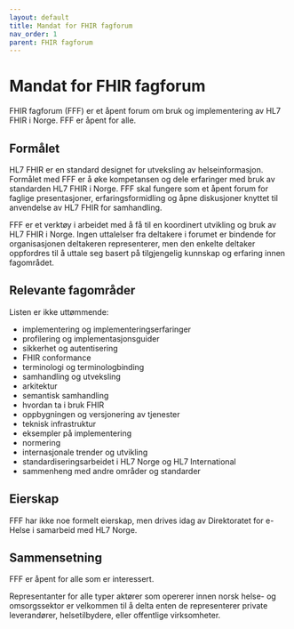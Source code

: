 ```yaml
---
layout: default
title: Mandat for FHIR fagforum
nav_order: 1
parent: FHIR fagforum
---
```


# Mandat for FHIR fagforum

FHIR fagforum (FFF) er et åpent forum om bruk og implementering av HL7 FHIR i Norge. FFF er åpent for alle.

## Formålet

HL7 FHIR er en standard designet for utveksling av helseinformasjon.
Formålet med FFF er å øke kompetansen og dele erfaringer med bruk av standarden HL7 FHIR i Norge.
FFF skal fungere som et åpent forum for faglige presentasjoner, erfaringsformidling og åpne diskusjoner knyttet til anvendelse av HL7 FHIR for samhandling.

FFF er et verktøy i arbeidet med å få til en koordinert utvikling og bruk av HL7 FHIR i Norge.
Ingen uttalelser fra deltakere i forumet er bindende for organisasjonen deltakeren representerer, men den enkelte deltaker oppfordres til å uttale seg basert på tilgjengelig kunnskap og erfaring innen fagområdet.

## Relevante fagområder

Listen er ikke uttømmende:
- implementering og implementeringserfaringer
- profilering og implementasjonsguider
- sikkerhet og autentisering
- FHIR conformance
- terminologi og terminologbinding
- samhandling og utveksling
- arkitektur
- semantisk samhandling
- hvordan ta i bruk FHIR
- oppbygningen og versjonering av tjenester
- teknisk infrastruktur
- eksempler på implementering
- normering
- internasjonale trender og utvikling
- standardiseringsarbeidet i HL7 Norge og HL7 International
- sammenheng med andre områder og standarder

## Eierskap

FFF har ikke noe formelt eierskap, men drives idag av Direktoratet for e-Helse i samarbeid med HL7 Norge.

## Sammensetning

FFF er åpent for alle som er interessert.

Representanter for alle typer aktører som opererer innen norsk helse- og omsorgssektor er velkommen til å delta enten de representerer private leverandører, helsetilbydere, eller offentlige virksomheter.

